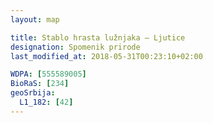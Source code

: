 ```yaml
---
layout: map

title: Stablo hrasta lužnjaka – Ljutice
designation: Spomenik prirode
last_modified_at: 2018-05-31T00:23:10+02:00

WDPA: [555589005]
BioRaS: [234]
geoSrbija:
  L1_182: [42]
---
```

